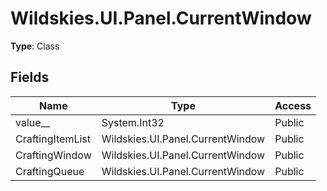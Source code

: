 ﻿# Wildskies.UI.Panel.CurrentWindow

**Type**: Class

## Fields

| Name | Type | Access |
|------|------|--------|
| value__ | System.Int32 | Public |
| CraftingItemList | Wildskies.UI.Panel.CurrentWindow | Public |
| CraftingWindow | Wildskies.UI.Panel.CurrentWindow | Public |
| CraftingQueue | Wildskies.UI.Panel.CurrentWindow | Public |

